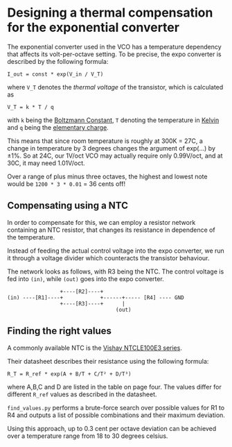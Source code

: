 # Designing a thermal compensation for the exponential converter

The exponential converter used in the VCO has a temperature dependency that
affects its volt-per-octave setting. To be precise, the expo converter
is described by the following formula:

```
I_out = const * exp(V_in / V_T)
```

where `V_T` denotes the _thermal voltage_ of the transistor, which is
calculated as

```
V_T = k * T / q
```

with `k` being the [Boltzmann Constant](https://en.wikipedia.org/wiki/Boltzmann_constant),
`T` denoting the temperature in [Kelvin](https://en.wikipedia.org/wiki/Kelvin) and
`q` being the [elementary charge](https://en.wikipedia.org/wiki/Elementary_charge).

This means that since room temperature is roughly at 300K = 27C, a change in temperature
by 3 degrees changes the argument of exp(...) by ±1%. So at 24C, our 1V/oct VCO may
actually require only 0.99V/oct, and at 30C, it may need 1.01V/oct.

Over a range of plus minus three octaves, the highest and lowest note would be
`1200 * 3 * 0.01` = 36 cents off!

## Compensating using a NTC

In order to compensate for this, we can employ a resistor network containing
an NTC resistor, that changes its resistance in dependence of the temperature.

Instead of feeding the actual control voltage into the expo converter, we run it
through a voltage divider which counteracts the transistor behaviour.

The network looks as follows, with R3 being the NTC. The control voltage is fed
into `(in)`, while `(out)` goes into the expo converter.

```
                 +----[R2]----+
(in) ----[R1]----+            +------+----- [R4] ---- GND
                 +----[R3]----+      |
                                   (out)
```

## Finding the right values

A commonly available NTC is the
[Vishay NTCLE100E3 series](https://www.vishay.com/docs/29049/ntcle100.pdf).

Their datasheet describes their resistance using the following formula:

```
R_T = R_ref * exp(A + B/T + C/T² + D/T³)
```

where A,B,C and D are listed in the table on page four. The values differ
for different `R_ref` values as described in the datasheet.

`find_values.py` performs a brute-force search over possible values for
R1 to R4 and outputs a list of possible combinations and their maximum
deviation.

Using this approach, up to 0.3 cent per octave deviation can be achieved
over a temperature range from 18 to 30 degrees celsius.


